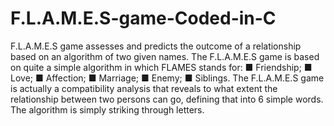# F.L.A.M.E.S-game-Coded-in-C
F.L.A.M.E.S game assesses and predicts the outcome of a relationship based on an algorithm of two given names.
The F.L.A.M.E.S game is based on quite a simple algorithm in which 
FLAMES stands for:
■ Friendship;
■ Love;
■ Affection;
■ Marriage;
■ Enemy;
■ Siblings.
The F.L.A.M.E.S game is actually a compatibility analysis that reveals to what extent the relationship between two persons can go, defining that into 6 simple words.
The algorithm is simply striking through letters.
